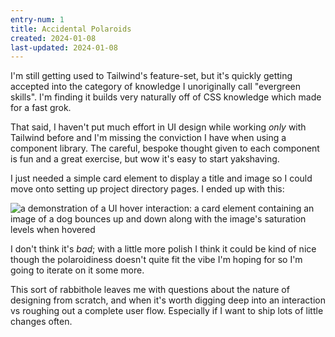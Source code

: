```yaml
---
entry-num: 1
title: Accidental Polaroids
created: 2024-01-08
last-updated: 2024-01-08
---
```


I'm still getting used to Tailwind's feature-set, but it's quickly getting accepted into the category of knowledge I unoriginally call "evergreen skills". I'm finding it builds very naturally off of CSS knowledge which made for a fast grok.

That said, I haven't put much effort in UI design while working _only_ with Tailwind before and I'm missing the conviction I have when using a component library. The careful, bespoke thought given to each component is fun and a great exercise, but wow it's easy to start yakshaving.

I just needed a simple card element to display a title and image so I could move onto setting up project directory pages. I ended up with this:

![a demonstration of a UI hover interaction: a card element containing an image of a dog bounces up and down along with the image's saturation levels when hovered](/projects/site/polaroid-hover.gif "test dog please ignore")

I don't think it's _bad_; with a little more polish I think it could be kind of nice though the polaroidiness doesn't quite fit the vibe I'm hoping for so I'm going to iterate on it some more.

This sort of rabbithole leaves me with questions about the nature of designing from scratch, and when it's worth digging deep into an interaction vs roughing out a complete user flow. Especially if I want to ship lots of little changes often.
